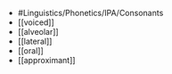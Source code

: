 - #Linguistics/Phonetics/IPA/Consonants
- [[voiced]]
- [[alveolar]]
- [[lateral]]
- [[oral]]
- [[approximant]]
